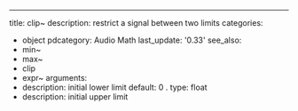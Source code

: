 ---
title: clip~
description: restrict a signal between two limits
categories:
- object
pdcategory: Audio Math
last_update: '0.33'
see_also:
- min~
- max~
- clip
- expr~
arguments:
- description: initial lower limit 
  default: 0
.
  type: float
- description: initial upper limit 